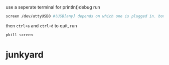 use a seperate terminal for println()debug
run 
```bash
screen /dev/uttyUSB0 #(USB[any] depends on which one is plugged in. bot-left is 0)
```

then ``ctrl+a`` and ``ctrl+d`` to quit, run 
```bash 
pkill screen
```


# junkyard
